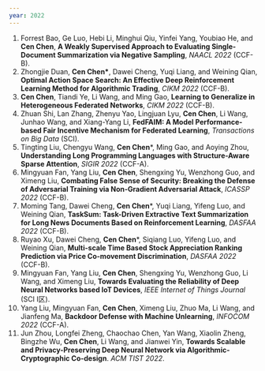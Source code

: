 ```yaml
---
year: 2022
---
```


1. Forrest Bao, Ge Luo, Hebi Li, Minghui Qiu, Yinfei Yang, Youbiao He, and **Cen Chen**, **A Weakly Supervised Approach to Evaluating Single-Document Summarization via Negative Sampling**, *NAACL 2022* (CCF-B).
1. Zhongjie Duan, **Cen Chen\***, Dawei Cheng, Yuqi Liang, and Weining Qian, **Optimal Action Space Search: An Effective Deep Reinforcement Learning Method for Algorithmic Trading**, *CIKM 2022* (CCF-B). 
1. **Cen Chen**, Tiandi Ye, Li Wang, and Ming Gao, **Learning to Generalize in Heterogeneous Federated Networks**, *CIKM 2022* (CCF-B). 
1. Zhuan Shi, Lan Zhang, Zhenyu Yao, Lingjuan Lyu, **Cen Chen**, Li Wang, Junhao Wang, and Xiang-Yang Li, **FedFAIM: A Model Performance-based Fair Incentive Mechanism for Federated Learning**, *Transactions on Big Data* (SCI).
1. Tingting Liu, Chengyu Wang, **Cen Chen***, Ming Gao, and Aoying Zhou, **Understanding Long Programming Languages with Structure-Aware Sparse Attention**, *SIGIR 2022* (CCF-A).  
1. Mingyuan Fan, Yang Liu, **Cen Chen**, Shengxing Yu, Wenzhong Guo, and Ximeng Liu, **Combating False Sense of Security: Breaking the Defense of Adversarial Training via Non-Gradient Adversarial Attack**, *ICASSP 2022* (CCF-B).  
1. Moming Tang, Dawei Cheng, **Cen Chen***, Yuqi Liang, Yifeng Luo, and Weining Qian, **TaskSum: Task-Driven Extractive Text Summarization for Long News Documents Based on Reinforcement Learning**, *DASFAA 2022* (CCF-B).  
1. Ruyao Xu, Dawei Cheng, **Cen Chen***, Siqiang Luo, Yifeng Luo, and Weining Qian, **Multi-scale Time Based Stock Appreciation Ranking Prediction via Price Co-movement Discrimination**, *DASFAA 2022* (CCF-B).  
1. Mingyuan Fan, Yang Liu, **Cen Chen**, Shengxing Yu, Wenzhong Guo, Li Wang, and Ximeng Liu, **Towards Evaluating the Reliability of Deep Neural Networks based IoT Devices**, *IEEE Internet of Things Journal* (SCI I区).
1. Yang Liu, Mingyuan Fan, **Cen Chen**, Ximeng Liu, Zhuo Ma, Li Wang, and Jianfeng Ma, **Backdoor Defense with Machine Unlearning**, *INFOCOM 2022* (CCF-A).
1. Jun Zhou, Longfei Zheng, Chaochao Chen, Yan Wang, Xiaolin Zheng, Bingzhe Wu, **Cen Chen**, Li Wang, and Jianwei Yin, **Towards Scalable and Privacy-Preserving Deep Neural Network via Algorithmic-Cryptographic Co-design**. *ACM TIST 2022*.